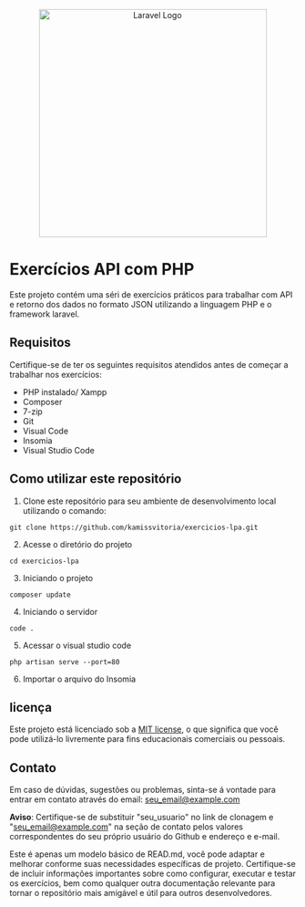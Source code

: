 <p align="center"><a href="https://laravel.com" target="_blank"><img src="https://raw.githubusercontent.com/laravel/art/master/logo-lockup/5%20SVG/2%20CMYK/1%20Full%20Color/laravel-logolockup-cmyk-red.svg" width="400" alt="Laravel Logo"></a></p>

# Exercícios API com PHP

Este projeto contém uma séri de exercícios práticos para trabalhar com API e retorno dos dados no formato JSON utilizando a linguagem PHP e o framework laravel.

## Requisitos
Certifique-se de ter os seguintes requisitos atendidos antes de começar a trabalhar nos exercícios:
 * PHP instalado/ Xampp
 * Composer
 * 7-zip
 * Git
 * Visual Code
 * Insomia
 * Visual Studio Code
 
##  Como utilizar este repositório

1. Clone este repositório para seu ambiente de desenvolvimento local utilizando o comando:
```
git clone https://github.com/kamissvitoria/exercicios-lpa.git
```
2.  Acesse o diretório do projeto
```
cd exercicios-lpa
```
3. Iniciando o projeto
```
composer update
````
4. Iniciando o servidor
```
code .
```
5. Acessar o visual studio code 
```
php artisan serve --port=80
```
6. Importar o arquivo do Insomia

## licença

Este projeto está licenciado sob a [MIT license](LICENSE), o que significa que você pode utilizá-lo livremente para fins educacionais comerciais ou pessoais.

## Contato

Em caso de dúvidas, sugestões ou problemas, sinta-se á vontade para entrar em contato através do email: seu_email@example.com

**Aviso**: Certifique-se de substituir "seu_usuario" no link de clonagem e "seu_email@example.com" na seção de contato pelos valores correspondentes do seu próprio usuário do Github e endereço e e-mail.

Este é apenas um modelo básico de READ.md, você pode adaptar e melhorar conforme suas necessidades específicas de projeto. Certifique-se de incluir informações importantes sobre como configurar, executar e testar os exercícios, bem como qualquer outra documentação relevante para tornar o repositório mais amigável e útil para outros desenvolvedores.
